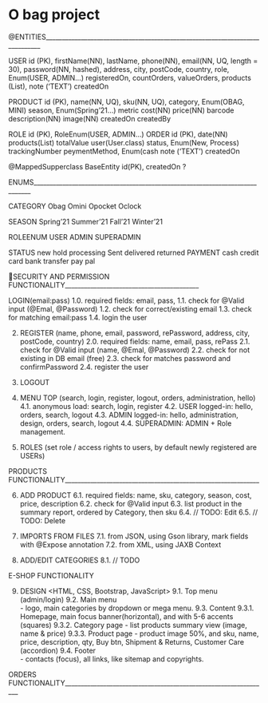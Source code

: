 # O bag project


@ENTITIES_____________________________________________________________________________

USER 
id (PK), 
firstName(NN), 
lastName, 
phone(NN), 
email(NN, UQ, length = 30), 
password(NN, hashed), 
address, 
city, 
postCode, 
country, 
role, Enum(USER, ADMIN…)
registeredOn,
countOrders, 
valueOrders, 
products (List<Product>), 
note (‘TEXT’)
createdOn

PRODUCT
id (PK),
name(NN, UQ),
sku(NN, UQ),
category, Enum(OBAG, MINI)
season, Enum(Spring’21…)
metric
cost(NN)
price(NN)
barcode
description(NN)
image(NN)
createdOn
createdBy

ROLE
id (PK),
RoleEnum(USER, ADMIN…)
ORDER
id (PK),
date(NN)
products(List<Product>)
totalValue
user(User.class)
status, Enum(New, Process)
trackingNumber
peymentMethod, Enum(cash
note (‘TEXT’)
createdOn

@MappedSupperclass
BaseEntity
id(PK),
createdOn ?

ENUMS_____________________________________________________________________________

CATEGORY
Obag
Omini
Opocket
Oclock

SEASON
Spring’21
Summer’21
Fall’21
Winter’21

ROLEENUM
USER
ADMIN
SUPERADMIN

STATUS
new
hold
processing
Sent
delivered
returned
PAYMENT
cash
credit card
bank transfer
pay pal







SECURITY AND PERMISSION FUNCTIONALITY__________________________________________

LOGIN(email:pass)
	1.0. required fields: email, pass,
	1.1. check for @Valid input (@Emal, @Password)
	1.2. check for correct/existing email
	1.3. check for matching email:pass
	1.4. login the user

2. REGISTER (name, phone, email, password, rePassword, address, city, postCode, country)
	2.0. required fields: name, email, pass, rePass
	2.1. check for @Valid input (name, @Emal, @Password)
	2.2. check for not existing in DB email (free)
	2.3. check for matches password and confirmPassword
	2.4. register the user

3. LOGOUT

4. MENU TOP (search, login, register, logout, orders, administration, hello)
	4.1. anonymous load: search, login, register
	4.2. USER logged-in: hello, orders, search, logout
	4.3. ADMIN logged-in: hello, administration, design, orders, search, logout
	4.4. SUPERADMIN: ADMIN + Role management.

5. ROLES (set role / access rights to users, by default newly registered are USERs)


PRODUCTS FUNCTIONALITY_____________________________________________________________

6. ADD PRODUCT
	6.1. required fields: name, sku, category, season, cost, price, description
	6.2. check for @Valid input
	6.3. list product in the summary report, ordered by Category, then sku
	6.4. // TODO: Edit
	6.5. // TODO: Delete

7. IMPORTS FROM FILES 
	7.1. from JSON, using Gson library, mark fields with @Expose annotation
	7.2. from XML, using JAXB Context

8. ADD/EDIT CATEGORIES
	8.1. // TODO


E-SHOP FUNCTIONALITY                                                                                                                              

9. DESIGN <HTML, CSS, Bootstrap, JavaScript>
	9.1. Top menu (admin/login)
	9.2. Main menu <nav> - logo, main categories by dropdown or mega menu.
	9.3. Content <body>
	     9.3.1. Homepage, main focus banner(horizontal), and with 5-6 accents (squares)
	     9.3.2. Category page - list products summary view (image, name & price)
	     9.3.3. Product page - product image 50%, and sku, name, price, description, qty, Buy btn, Shipment & Returns, Customer Care (accordion)
	9.4. Footer <footer> - contacts (focus), all links, like sitemap and copyrights.

ORDERS FUNCTIONALITY________________________________________________________________


